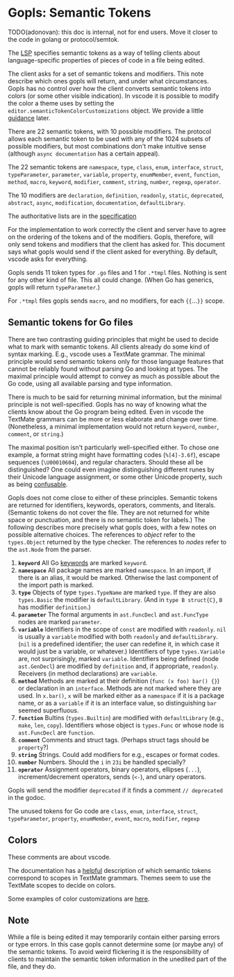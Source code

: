 # Gopls: Semantic Tokens

TODO(adonovan): this doc is internal, not for end users.
Move it closer to the code in golang or protocol/semtok.

The [LSP](https://microsoft.github.io/language-server-protocol/specifications/specification-3-17/#textDocument_semanticTokens)
specifies semantic tokens as a way of telling clients about language-specific
properties of pieces of code in a file being edited.

The client asks for a set of semantic tokens and modifiers. This note describe which ones
gopls will return, and under what circumstances. Gopls has no control over how the client
converts semantic tokens into colors (or some other visible indication). In vscode it
is possible to modify the color a theme uses by setting the `editor.semanticTokenColorCustomizations`
object. We provide a little [guidance](#Colors) later.

There are 22 semantic tokens, with 10 possible modifiers. The protocol allows each semantic
token to be used with any of the 1024 subsets of possible modifiers, but most combinations
don't make intuitive sense (although `async documentation` has a certain appeal).

The 22 semantic tokens are `namespace`, `type`, `class`, `enum`, `interface`,
		`struct`, `typeParameter`, `parameter`, `variable`, `property`, `enumMember`,
		`event`, `function`, `method`, `macro`, `keyword`, `modifier`, `comment`,
		`string`, `number`, `regexp`, `operator`.

The 10 modifiers are `declaration`, `definition`, `readonly`, `static`,
		`deprecated`, `abstract`, `async`, `modification`, `documentation`, `defaultLibrary`.

The authoritative lists are in the [specification](https://microsoft.github.io/language-server-protocol/specifications/specification-3-17/#semanticTokenTypes)

For the implementation to work correctly the client and server have to agree on the ordering
of the tokens and of the modifiers. Gopls, therefore, will only send tokens and modifiers
that the client has asked for. This document says what gopls would send if the client
asked for everything. By default, vscode asks for everything.

Gopls sends 11 token types for `.go` files and 1 for `.*tmpl` files.
Nothing is sent for any other kind of file.
This all could change. (When Go has generics, gopls will return `typeParameter`.)

For `.*tmpl` files gopls sends `macro`, and no modifiers, for each `{{`...`}}` scope.

## Semantic tokens for Go files

There are two contrasting guiding principles that might be used to decide what to mark
with semantic tokens. All clients already do some kind of syntax marking. E.g., vscode
uses a TextMate grammar. The minimal principle would send semantic tokens only for those
language features that cannot be reliably found without parsing Go and looking at types.
The maximal principle would attempt to convey as much as possible about the Go code,
using all available parsing and type information.

There is much to be said for returning minimal information, but the minimal principle is
not well-specified. Gopls has no way of knowing what the clients know about the Go program
being edited. Even in vscode the TextMate grammars can be more or less elaborate
and change over time. (Nonetheless, a minimal implementation would not return `keyword`,
`number`, `comment`, or `string`.)

The maximal position isn't particularly well-specified either. To chose one example, a
format string might have formatting codes (`%[4]-3.6f`), escape sequences (`\U00010604`), and regular
characters. Should these all be distinguished? One could even imagine distinguishing
different runes by their Unicode language assignment, or some other Unicode property, such as
being [confusable](http://www.unicode.org/Public/security/10.0.0/confusables.txt).

Gopls does not come close to either of these principles.  Semantic tokens are returned for
identifiers, keywords, operators, comments, and literals. (Semantic tokens do not
cover the file. They are not returned for
white space or punctuation, and there is no semantic token for labels.)
The following describes more precisely what gopls
does, with a few notes on possible alternative choices.
The references to *object* refer to the
```types.Object``` returned by the type checker. The references to *nodes* refer to the
```ast.Node``` from the parser.

1. __`keyword`__ All Go [keywords](https://golang.org/ref/spec#Keywords) are marked `keyword`.
1. __`namespace`__ All package names are marked `namespace`. In an import, if there is an
alias, it would be marked. Otherwise the last component of the import path is marked.
1. __`type`__ Objects of type ```types.TypeName``` are marked `type`.
If they are also ```types.Basic```
the modifier is `defaultLibrary`. (And in ```type B struct{C}```, ```B``` has modifier `definition`.)
1. __`parameter`__ The formal arguments in ```ast.FuncDecl``` and ```ast.FuncType``` nodes are marked `parameter`.
1. __`variable`__  Identifiers in the
scope of ```const``` are modified with `readonly`. ```nil``` is usually a `variable` modified with both
`readonly` and `defaultLibrary`. (```nil``` is a predefined identifier; the user can redefine it,
in which case it would just be a variable, or whatever.) Identifiers of type ```types.Variable``` are,
not surprisingly, marked `variable`. Identifiers being defined (node ```ast.GenDecl```) are modified
by `definition` and, if appropriate, `readonly`. Receivers (in method declarations) are
`variable`.
1. __`method`__ Methods are marked at their definition (```func (x foo) bar() {}```) or declaration
in an ```interface```. Methods are not marked where they are used.
In ```x.bar()```, ```x``` will be marked
either as a `namespace` if it is a package name, or as a `variable` if it is an interface value,
so distinguishing ```bar``` seemed superfluous.
1. __`function`__ Bultins (```types.Builtin```) are modified with `defaultLibrary`
(e.g., ```make```, ```len```, ```copy```). Identifiers whose
object is ```types.Func``` or whose node is ```ast.FuncDecl``` are `function`.
1. __`comment`__ Comments and struct tags. (Perhaps struct tags should be `property`?)
1. __`string`__ Strings. Could add modifiers for e.g., escapes or format codes.
1. __`number`__ Numbers. Should the ```i``` in ```23i``` be handled specially?
1. __`operator`__ Assignment operators, binary operators, ellipses (```...```), increment/decrement
operators, sends (```<-```), and unary operators.

Gopls will send the modifier `deprecated` if it finds a comment
```// deprecated``` in the godoc.

The unused tokens for Go code are `class`, `enum`, `interface`,
		`struct`, `typeParameter`, `property`, `enumMember`,
		`event`, `macro`, `modifier`,
		`regexp`

## Colors

These comments are about vscode.

The documentation has a [helpful](https://code.visualstudio.com/api/language-extensions/semantic-highlight-guide#custom-textmate-scope-mappings)
description of which semantic tokens correspond to scopes in TextMate grammars. Themes seem
to use the TextMate scopes to decide on colors.

Some examples of color customizations are [here](https://medium.com/@danromans/how-to-customize-semantic-token-colorization-with-visual-studio-code-ac3eab96141b).

## Note

While a file is being edited it may temporarily contain either
parsing errors or type errors. In this case gopls cannot determine some (or maybe any)
of the semantic tokens. To avoid weird flickering it is the responsibility
of clients to maintain the semantic token information
in the unedited part of the file, and they do.